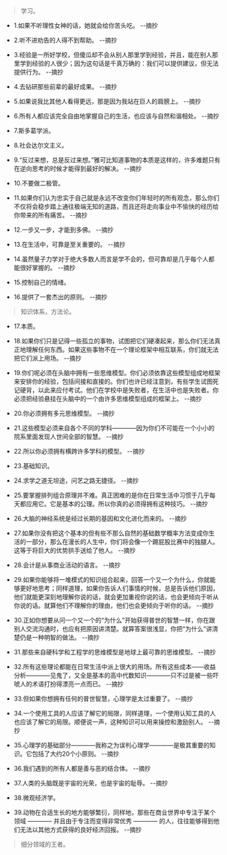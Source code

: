 >学习。

- 1.如果不听理性女神的话，她就会给你苦头吃。 --摘抄

- 2.听不进劝告的人得不到帮助。 --摘抄

- 3.经验是一所好学校，但傻瓜却不会从别人那里学到经验，并且，能在别人那里学到经验的人很少；因为这句话是千真万确的：我们可以提供建议，但无法提供行为。 --摘抄

- 4.去钻研那些前辈的最好成果。 --摘抄

- 5.如果说我比其他人看得更远，那是因为我站在巨人的肩膀上。 --摘抄

- 6.所有人都应该完全自由地掌握自己的生活，也应该与自然和谐相处。 --摘抄

- 7.斯多葛学派。

- 8.社会达尔文主义。

- 9.“反过来想，总是反过来想。”雅可比知道事物的本质是这样的，许多难题只有在逆向思考的时候才能得到最好的解决。 --摘抄

- 10.不要做二极管。

- 11.如果你们认为忠实于自己就是永远不改变你们年轻时的所有观念，那么你们不仅将会稳步踏上通往极端无知的道路，而且还将走向事业中不愉快的经历给你带来的所有痛苦。 --摘抄

- 12.一步又一步，才能到多佛。 --摘抄

- 13.在生活中，可靠是至关重要的。 --摘抄

- 14.虽然量子力学对于绝大多数人而言是学不会的，但可靠却是几乎每个人都能很好掌握的。 --摘抄

- 15.控制自己的情绪。

- 16.提供了一套杰出的原则。 --摘抄

>知识体系，方法论。

- 17.本质。

- 18.如果你们只是记得一些孤立的事物，试图把它们硬凑起来，那么你们无法真正地理解任何东西。如果这些事物不在一个理论框架中相互联系，你们就无法把它们派上用场。 --摘抄

- 19.你们呢必须在头脑中拥有一些思维模型。你们必须依靠这些模型组成地框架来安排你的经验，包括间接和直接的。你们也许已经注意到，有些学生试图死记硬背，以此来应付考试。他们在学校中是失败者，在生活中也是失败者。你必须把经验悬挂在头脑中的一个由许多思维模型组成的框架上。 --摘抄

- 20.你必须拥有多元思维模型。 --摘抄

- 21.这些模型必须来自各个不同的学科————因为你们不可能在一个小小的院系里面发现人世间全部的智慧。 --摘抄

- 22.所以你必须拥有横跨许多学科的模型。 --摘抄

- 23.基础知识。

- 24.求学之道无坦途，问艺之路无捷径。 --摘抄

- 25.要掌握排列组合原理并不难。真正困难的是你在日常生活中习惯于几乎每天都应用它。它是基本的公理。所以你真的必须得拥有这种技巧。 --摘抄

- 26.大脑的神经系统是经过长期的基因和文化进化而来的。 --摘抄

- 27.如果你没有把这个基本的但有些不那么自然的基础数学概率方法变成你生活的一部分，那么在漫长的人生中，你们将会像一个踢屁股比赛中的独腿人。这等于将巨大的优势拱手送给了他人。 --摘抄

- 28.会计是从事商业活动的语言。 --摘抄

- 29.如果你能够将一堆模式的知识组合起来，回答一个又一个为什么，你就能够更好地思考；同样道理，如果你告诉人们事情的时候，总是告诉他们原因，他们就能更深刻地理解你说的话，就会更加重视你说的话，也会更倾向于听从你说的话。就算他们不理解你的理由，他们也会更倾向于听你的话。 --摘抄

- 30.正如你想要从问一个又一个的“为什么”开始获得普世的智慧一样，你在跟别人交流沟通时，也应有把原因讲清楚。就算答案很浅显，你把“为什么”讲清楚仍是一种明智的做法。 --摘抄

- 31.那些来自硬科学和工程学的思维模型是地球上最可靠的思维模型。 --摘抄

- 32.所有这些理论都能在日常生活中派上很大的用场。所有这些成本——收益分析————见鬼了，又全是基本的高中代数知识————只不过是被一些吓唬人的术语打扮得漂亮一点而已。 --摘抄

- 33.但如果你想拥有任何的普世智慧，心理学是太过重要了。 --摘抄

- 34.一个使用工具的人应该了解它的局限，同样道理，一个使用认知工具的人也应该了解它的局限。顺便说一声，这种知识可以用来操控和激励别人。 --摘抄

- 35.心理学的基础部分————我称之为误判心理学————是极其重要的知识。它包括了大约20个小原则。 --摘抄

- 36.我们遇到的所有人都是善与恶的结合体。 --摘抄

- 37.人类的头脑既是宇宙的光荣，也是宇宙的耻辱。 --摘抄

- 38.微观经济学。

- 39.动物在合适生长的地方能够繁衍，同样地，那些在商业世界中专注于某个领域 ———— 并且由于专注而变得非常优秀 ———— 的人，往往能够得到他们无法以其他方式获得的良好经济回报。 --摘抄

>细分领域的王者。
